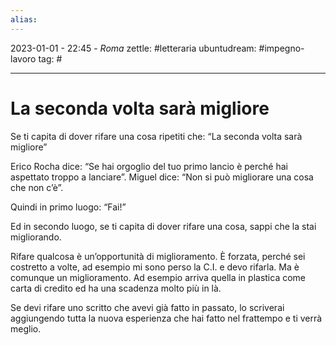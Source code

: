 ```yaml
---
alias: 
---
```

2023-01-01 - 22:45 - *Roma*
zettle: #letteraria
ubuntudream: #impegno-lavoro
tag: #

---
# La seconda volta sarà migliore

Se ti capita di dover rifare una cosa ripetiti che: “La seconda volta sarà migliore”

Erico Rocha dice: “Se hai orgoglio del tuo primo lancio è perché hai aspettato troppo a lanciare”. Miguel dice: “Non si può migliorare una cosa che non c’è”.

Quindi in primo luogo: “Fai!”

Ed in secondo luogo, se ti capita di dover rifare una cosa, sappi che la stai migliorando.

Rifare qualcosa è un’opportunità di miglioramento. È forzata, perché sei costretto a volte, ad esempio mi sono perso la C.I. e devo rifarla. Ma è comunque un miglioramento. Ad esempio arriva quella in plastica come carta di credito ed ha una scadenza molto più in là. 

Se devi rifare uno scritto che avevi già fatto in passato, lo scriverai aggiungendo tutta la nuova esperienza che hai fatto nel frattempo e ti verrà meglio.
